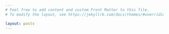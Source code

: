 ```yaml
---
# Feel free to add content and custom Front Matter to this file.
# To modify the layout, see https://jekyllrb.com/docs/themes/#overriding-theme-defaults

layout: posts
---
```

